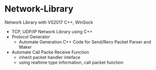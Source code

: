 # Network-Library
Network Library with VS2017 C++, WinSock

- TCP, UDP/IP Network Library using C++
- Protocol Generator
  - Automate Generation C++ Code for Send/Recv Packet Parser and Maker
- Automate Call Packe Receive Function
  - inherit packet handler inteface
  - using realtime type information, call packet function
  

